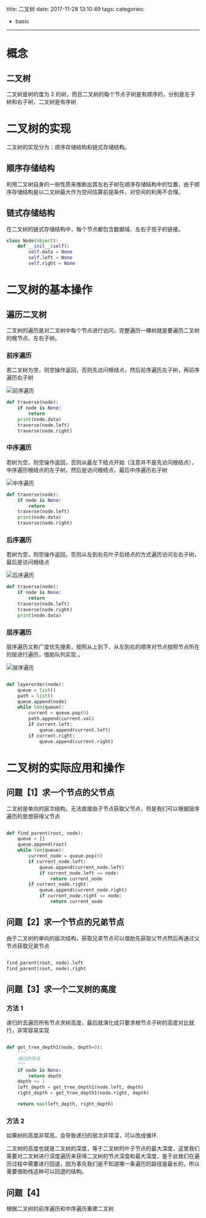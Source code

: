 title: 二叉树
date: 2017-11-28 13:10:49
tags:
categories:
- basic
---

# 概念

## 二叉树

二叉树是树的度为 2 的树，而且二叉树的每个节点子树是有顺序的，分别是左子树和右子树，二叉树是有序树

# 二叉树的实现

二叉树的实现分为：顺序存储结构和链式存储结构。

## 顺序存储结构

利用二叉树自身的一些性质来推断出其左右子树在顺序存储结构中的位置，由于顺序存储结构是以二叉树最大作为空间估算前提条件，对空间的利用不合理。


## 链式存储结构

在二叉树的链式存储结构中，每个节点都包含数据域、左右子孩子的链接。
```python
class Node(object):
    def __init__(self):
        self.data = None
        self.left = None
        self.right = None
```


# 二叉树的基本操作

## 遍历二叉树

二叉树的遍历是对二叉树中每个节点进行访问，完整遍历一棵树就是要遍历二叉树的根节点、左右子树。

### 前序遍历

若二叉树为空，则空操作返回，否则先访问根结点，然后前序遍历左子树，再前序遍历右子树

![前序遍历](http://ozoxs1p4r.bkt.clouddn.com/7178691-f61f5196e2fd7a77.png)

```python
def traverse(node):
    if node is None:
        return
    print(node.data)
    traverse(node.left)
    traverse(node.right)

```


### 中序遍历

若树为空，则空操作返回，否则从最左下结点开始（注意并不是先访问根结点），中序遍历根结点的左子树，然后是访问根结点，最后中序遍历右子树

![中序遍历](http://ozoxs1p4r.bkt.clouddn.com/7178691-02e28eaeedfcc187.png)

```python
def traverse(node):
    if node is None:
        return
    traverse(node.left)
    print(node.data)
    traverse(node.right)

```

### 后序遍历

若树为空，则空操作返回，否则从左到右先叶子后结点的方式遍历访问左右子树，最后是访问根结点

![后序遍历](http://ozoxs1p4r.bkt.clouddn.com/7178691-828924a25493a9c5.png)

```python
def traverse(node):
    if node is None:
        return
    traverse(node.left)
    traverse(node.right)
    print(node.data)

```


### 层序遍历

层序遍历又称广度优先搜索，按照从上到下、从左到右的顺序对节点按照节点所在的层进行遍历，借助队列实现
。

![层序遍历](http://ozoxs1p4r.bkt.clouddn.com/7178691-b40fef0f8efaa1cd.png)


```python

def layerorder(node):
    queue = list()
    path = list()
    queue.append(node)
    while len(queue):
        current = queue.pop(0)
        path.append(current.val)
        if current.left:
            queue.append(current.left)
        if current.right:
            queue.append(current.right)
```

# 二叉树的实际应用和操作

## 问题【1】求一个节点的父节点

二叉树是单向的层次结构，无法直接由子节点获取父节点，但是我们可以根据层序遍历的思想获得父节点

```python

def find_parent(root, node):
    queue = []
    queue.append(root)
    while len(queue):
        current_node = queue.pop(0)
        if current_node.left:
            queue.append(current_node.left)
            if current_node.left == node:
                return current_node
        if current_node.right:
            queue.append(current_node.right)
            if current_node.right == node:
                return current_node

```


## 问题【2】求一个节点的兄弟节点

由于二叉树的单向的层次结构，获取兄弟节点可以借助先获取父节点然后再通过父节点获取兄弟节点

```python

find_parent(root, node).left
find_parent(root, node).right

```

## 问题【3】求一个二叉树的高度

### 方法 1

递归的去遍历所有节点求树高度，最后就演化成只要求根节点子树的高度对比就行，非常容易实现

```python

def get_tree_depth1(node, depth=0):
    """
    递归的写法
    """
    if node is None:
        return depth
    depth += 1
    left_depth = get_tree_depth1(node.left, depth)
    right_depth = get_tree_depth1(node.right, depth)

    return max(left_depth, right_depth)

```


### 方法 2

如果树的高度非常高，会导致递归的层次非常深，可以改成循环.

二叉树的高度也就是二叉树的深度，等于二叉树的叶子节点的最大深度，这里我们需要对二叉树进行深度遍历来获得二叉树的节点深度和最大深度，鉴于此我们在遍历过程中需要进行回退，因为事先我们是不知道哪一条遍历的路径是最长的，所以需要借助栈这种可以回退的结构。


## 问题【4】

根据二叉树的前序遍历和中序遍历重建二叉树


